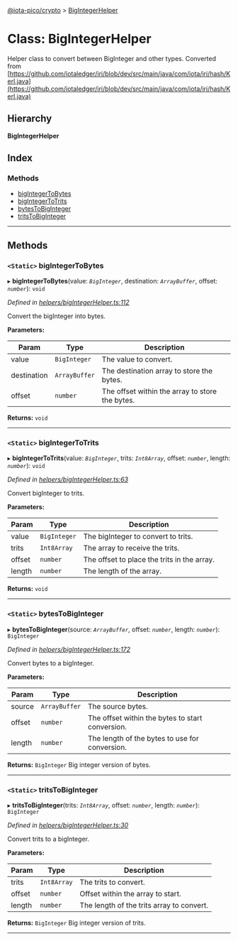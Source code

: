 [@iota-pico/crypto](../README.md) > [BigIntegerHelper](../classes/bigintegerhelper.md)

# Class: BigIntegerHelper

Helper class to convert between BigInteger and other types. Converted from [https://github.com/iotaledger/iri/blob/dev/src/main/java/com/iota/iri/hash/Kerl.java](https://github.com/iotaledger/iri/blob/dev/src/main/java/com/iota/iri/hash/Kerl.java)

## Hierarchy

**BigIntegerHelper**

## Index

### Methods

* [bigIntegerToBytes](bigintegerhelper.md#bigintegertobytes)
* [bigIntegerToTrits](bigintegerhelper.md#bigintegertotrits)
* [bytesToBigInteger](bigintegerhelper.md#bytestobiginteger)
* [tritsToBigInteger](bigintegerhelper.md#tritstobiginteger)

---

## Methods

<a id="bigintegertobytes"></a>

### `<Static>` bigIntegerToBytes

▸ **bigIntegerToBytes**(value: *`BigInteger`*, destination: *`ArrayBuffer`*, offset: *`number`*): `void`

*Defined in [helpers/bigIntegerHelper.ts:112](https://github.com/iota-pico/crypto/blob/127b5d1/src/helpers/bigIntegerHelper.ts#L112)*

Convert the bigInteger into bytes.

**Parameters:**

| Param | Type | Description |
| ------ | ------ | ------ |
| value | `BigInteger` |  The value to convert. |
| destination | `ArrayBuffer` |  The destination array to store the bytes. |
| offset | `number` |  The offset within the array to store the bytes. |

**Returns:** `void`

___
<a id="bigintegertotrits"></a>

### `<Static>` bigIntegerToTrits

▸ **bigIntegerToTrits**(value: *`BigInteger`*, trits: *`Int8Array`*, offset: *`number`*, length: *`number`*): `void`

*Defined in [helpers/bigIntegerHelper.ts:63](https://github.com/iota-pico/crypto/blob/127b5d1/src/helpers/bigIntegerHelper.ts#L63)*

Convert bigInteger to trits.

**Parameters:**

| Param | Type | Description |
| ------ | ------ | ------ |
| value | `BigInteger` |  The bigInteger to convert to trits. |
| trits | `Int8Array` |  The array to receive the trits. |
| offset | `number` |  The offset to place the trits in the array. |
| length | `number` |  The length of the array. |

**Returns:** `void`

___
<a id="bytestobiginteger"></a>

### `<Static>` bytesToBigInteger

▸ **bytesToBigInteger**(source: *`ArrayBuffer`*, offset: *`number`*, length: *`number`*): `BigInteger`

*Defined in [helpers/bigIntegerHelper.ts:172](https://github.com/iota-pico/crypto/blob/127b5d1/src/helpers/bigIntegerHelper.ts#L172)*

Convert bytes to a bigInteger.

**Parameters:**

| Param | Type | Description |
| ------ | ------ | ------ |
| source | `ArrayBuffer` |  The source bytes. |
| offset | `number` |  The offset within the bytes to start conversion. |
| length | `number` |  The length of the bytes to use for conversion. |

**Returns:** `BigInteger`
Big integer version of bytes.

___
<a id="tritstobiginteger"></a>

### `<Static>` tritsToBigInteger

▸ **tritsToBigInteger**(trits: *`Int8Array`*, offset: *`number`*, length: *`number`*): `BigInteger`

*Defined in [helpers/bigIntegerHelper.ts:30](https://github.com/iota-pico/crypto/blob/127b5d1/src/helpers/bigIntegerHelper.ts#L30)*

Convert trits to a bigInteger.

**Parameters:**

| Param | Type | Description |
| ------ | ------ | ------ |
| trits | `Int8Array` |  The trits to convert. |
| offset | `number` |  Offset within the array to start. |
| length | `number` |  The length of the trits array to convert. |

**Returns:** `BigInteger`
Big integer version of trits.

___

